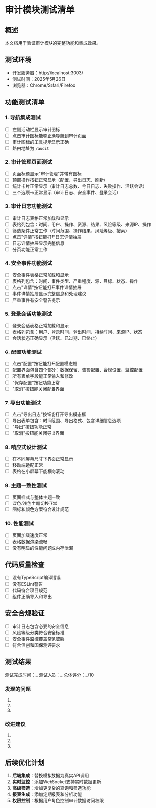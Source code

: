 # 审计模块测试清单

## 概述

本文档用于验证审计模块的完整功能和集成效果。

## 测试环境

- 开发服务器：http://localhost:3003/
- 测试时间：2025年5月26日
- 浏览器：Chrome/Safari/Firefox

## 功能测试清单

### 1. 导航集成测试

- [ ] 左侧活动栏显示审计图标
- [ ] 点击审计图标能够正确导航到审计页面
- [ ] 审计图标的工具提示显示正确
- [ ] 路由地址为 `/audit`

### 2. 审计管理页面测试

- [ ] 页面标题显示"审计管理"并带有图标
- [ ] 顶部操作按钮正常显示（配置、导出日志、刷新）
- [ ] 统计卡片正常显示（审计日志总数、今日日志、失败操作、活跃会话）
- [ ] 三个选项卡正常显示（审计日志、安全事件、登录会话）

### 3. 审计日志功能测试

- [ ] 审计日志表格正常加载和显示
- [ ] 表格列包含：时间、用户、操作、资源、结果、风险等级、来源IP、操作
- [ ] 筛选条件正常工作（时间范围、操作结果、风险等级、搜索）
- [ ] 点击"详情"按钮能打开日志详情抽屉
- [ ] 日志详情抽屉显示完整信息
- [ ] 分页功能正常工作

### 4. 安全事件功能测试

- [ ] 安全事件表格正常加载和显示
- [ ] 表格列包含：时间、事件类型、严重程度、源、目标、状态、操作
- [ ] 点击"详情"按钮能打开事件详情抽屉
- [ ] 事件详情抽屉显示完整信息和处理建议
- [ ] 严重事件有安全警告提示

### 5. 登录会话功能测试

- [ ] 登录会话表格正常加载和显示
- [ ] 表格列包含：用户、登录时间、登出时间、持续时间、来源IP、状态
- [ ] 会话状态正确显示（活跃、已过期、已终止）

### 6. 配置功能测试

- [ ] 点击"配置"按钮能打开配置模态框
- [ ] 配置界面包含四个部分：数据保留、告警配置、合规设置、监控配置
- [ ] 所有表单字段能正常输入和修改
- [ ] "保存配置"按钮功能正常
- [ ] "取消"按钮能关闭配置界面

### 7. 导出功能测试

- [ ] 点击"导出日志"按钮能打开导出模态框
- [ ] 导出表单包含：时间范围、导出格式、包含详细信息选项
- [ ] "导出"按钮功能正常
- [ ] "取消"按钮能关闭导出界面

### 8. 响应式设计测试

- [ ] 在不同屏幕尺寸下界面正常显示
- [ ] 移动端适配正常
- [ ] 表格在小屏幕下能横向滚动

### 9. 主题一致性测试

- [ ] 页面样式与整体主题一致
- [ ] 深色/浅色主题切换正常
- [ ] 图标和颜色方案符合设计规范

### 10. 性能测试

- [ ] 页面加载速度正常
- [ ] 表格数据渲染流畅
- [ ] 没有明显的性能问题或内存泄漏

## 代码质量检查

- [ ] 没有TypeScript编译错误
- [ ] 没有ESLint警告
- [ ] 代码符合项目规范
- [ ] 组件正确导入和导出

## 安全合规验证

- [ ] 审计日志包含必要的安全信息
- [ ] 风险等级分类符合安全标准
- [ ] 安全事件监控覆盖常见威胁
- [ ] 符合信创和国保测评要求

## 测试结果

测试完成时间：**\_**
测试人员：**\_**
总体评分：**\_**/10

### 发现的问题

1.
2.
3.

### 改进建议

1.
2.
3.

## 后续优化计划

1. **后端集成**：替换模拟数据为真实API调用
2. **实时监控**：添加WebSocket支持实时数据更新
3. **高级筛选**：增加更复杂的查询和筛选功能
4. **报表生成**：添加定期报表和分析功能
5. **权限控制**：根据用户角色控制审计数据访问权限
